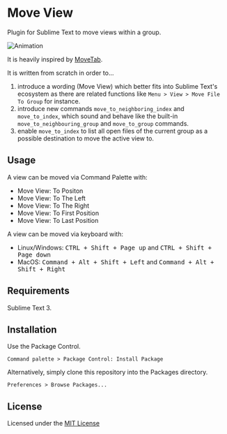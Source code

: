# Move View

Plugin for Sublime Text to move views within a group.

![Animation](https://user-images.githubusercontent.com/16542113/69913166-7579e880-1434-11ea-92c8-80c04a0d632e.gif)

It is heavily inspired by [MoveTab](https://github.com/SublimeText/MoveTab).

It is written from scratch in order to...

1. introduce a wording (Move View) which better fits into Sublime Text's ecosystem as there are related functions like `Menu > View > Move File To Group` for instance.
2. introduce new commands `move_to_neighboring_index` and `move_to_index`, which sound and behave like the built-in `move_to_neighbouring_group` and `move_to_group` commands.
3. enable `move_to_index` to list all open files of the current group as a possible destination to move the active view to.


## Usage

A view can be moved via Command Palette with:

- Move View: To Positon
- Move View: To The Left
- Move View: To The Right
- Move View: To First Position
- Move View: To Last Position

A view can be moved via keyboard with:

- Linux/Windows: <kbd>CTRL + Shift + Page up</kbd> and <kbd>CTRL + Shift + Page down</kbd>
- MacOS: <kbd>Command + Alt + Shift + Left</kbd> and <kbd>Command + Alt + Shift + Right</kbd>


## Requirements

Sublime Text 3.

## Installation

Use the Package Control.

	Command palette > Package Control: Install Package

Alternatively, simply clone this repository into the Packages directory.

	Preferences > Browse Packages...

## License

Licensed under the [MIT License](http://www.opensource.org/licenses/mit-license.php)
